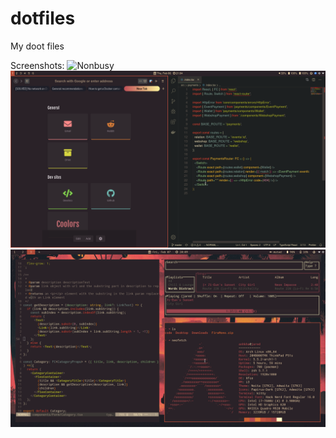 # dotfiles

My doot files

Screenshots:
![Nonbusy](/screenshots/non_buzy.png)
![Busy](/screenshots/buzy.png)
![Terminals](/screenshots/terminals.png)